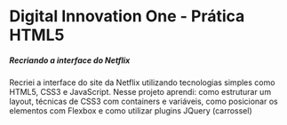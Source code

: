 # Digital Innovation One - Prática HTML5

##### Recriando a interface do Netflix

Recriei a interface do site da Netflix utilizando tecnologias simples como HTML5, CSS3 e JavaScript. Nesse projeto aprendi: como estruturar um layout, técnicas de CSS3 com containers e variáveis, como posicionar os elementos com Flexbox e como utilizar plugins JQuery (carrossel)
